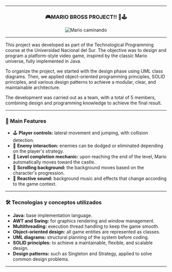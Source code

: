 
---

<h3 align="center">🎮MARIO BROSS PROJECT!! 🍄🕹️</h3>

<p align="center">
  <img src="https://media2.giphy.com/media/v1.Y2lkPTc5MGI3NjExbWxsc21pZWZ4Z3VzNjY2ZmYzZ2N6N2lmNWgzZG5ueXd1cW02NHlwZSZlcD12MV9pbnRlcm5hbF9naWZfYnlfaWQmY3Q9Zw/BQso6EW8N8CpDCpTe8/giphy.gif" alt="Mario caminando">
</p>

---

This project was developed as part of the Technological Programming course at the Universidad Nacional del Sur. The objective was to design and program a platform-style video game, inspired by the classic Mario universe, fully implemented in Java.

To organize the project, we started with the design phase using UML class diagrams. Then, we applied object-oriented programming principles, SOLID principles, and various design patterns to achieve a modular, clear, and maintainable architecture.

The development was carried out as a team, with a total of 5 members, combining design and programming knowledge to achieve the final result.

---

<h3>🧩 Main Features</h3>

<ul>
  <li>🕹️ <strong>Player controls:</strong> lateral movement and jumping, with collision detection.</li>
  <li>👾 <strong>Enemy interaction:</strong> enemies can be dodged or eliminated depending on the player's strategy.</li>
  <li>🏁 <strong>Level completion mechanic:</strong> upon reaching the end of the level, Mario automatically moves toward the castle.</li>
  <li>🌄 <strong>Scrolling background:</strong> the background moves based on the character's progression.</li>
  <li>🎵 <strong>Reactive sound:</strong> background music and effects that change according to the game context.</li>
</ul>

---

<h3>🛠️ Tecnologías y conceptos utilizados</h3>

<ul>
  <li><strong>Java:</strong> base implementation language.</li>
  <li><strong>AWT and Swing:</strong> for graphics rendering and window management.</li>
  <li><strong>Multithreading:</strong> execution thread handling to keep the game smooth.</li>
  <li><strong>Object-oriented design:</strong> all game entities are represented as classes.</li>
  <li><strong>UML diagrams:</strong> structural planning of the system before coding.</li>
  <li><strong>SOLID principles:</strong> to achieve a maintainable, flexible, and scalable design.</li>
  <li><strong>Design patterns:</strong> such as Singleton and Strategy, applied to solve common design problems.</li>
</ul>

---

